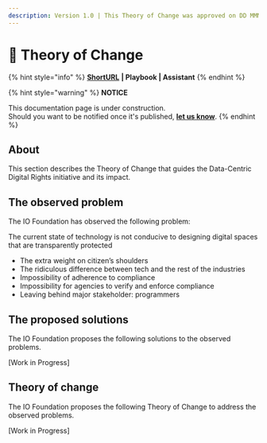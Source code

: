 ```yaml
---
description: Version 1.0 | This Theory of Change was approved on DD MMMM YYYY.
---
```


# 🔀 Theory of Change

{% hint style="info" %}
[**ShortURL**](https://tiof.click/DCDRTofC) **| Playbook | Assistant**
{% endhint %}

{% hint style="warning" %}
**NOTICE**

This documentation page is under construction.\
Should you want to be notified once it's published, [**let us know**](https://tiof.click/TIOFTarianUpdatesService).
{% endhint %}

## About

This section describes the Theory of Change that guides the Data-Centric Digital Rights initiative and its impact.

## The observed problem

The IO Foundation has observed the following problem:

The current state of technology is not conducive to designing digital spaces that are transparently protected

* The extra weight on citizen’s shoulders
* The ridiculous difference between tech and the rest of the industries
* Impossibility of adherence to compliance
* Impossibility for agencies to verify and enforce compliance
* Leaving behind major stakeholder: programmers

## The proposed solutions

The IO Foundation proposes the following solutions to the observed problems.

\[Work in Progress]

## Theory of change

The IO Foundation proposes the following Theory of Change to address the observed problems.

\[Work in Progress]

